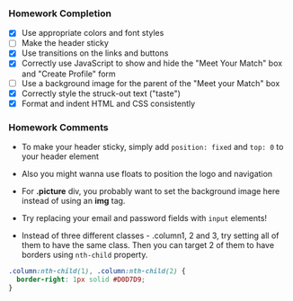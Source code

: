 ### Homework Completion
- [x] Use appropriate colors and font styles			
- [ ] Make the header sticky			
- [x] Use transitions on the links and buttons			
- [x] Correctly use JavaScript to show and hide the "Meet Your Match" box and "Create Profile" form		
- [ ] Use a background image for the parent of the "Meet your Match" box
- [x] Correctly style the struck-out text ("taste")			
- [x] Format and indent HTML and CSS consistently

### Homework Comments
- To make your header sticky, simply add `position: fixed` and `top: 0` to your header element

- Also you might wanna use floats to position the logo and navigation

- For **.picture** div, you probably want to set the background image here instead of using an **img** tag.

- Try replacing your email and password fields with `input` elements!

- Instead of three different classes - .column1, 2 and 3, try setting all of them to have the same class. Then you can target 2 of them to have borders using `nth-child` property.

```css
.column:nth-child(1), .column:nth-child(2) {
  border-right: 1px solid #D0D7D9;
}
```
